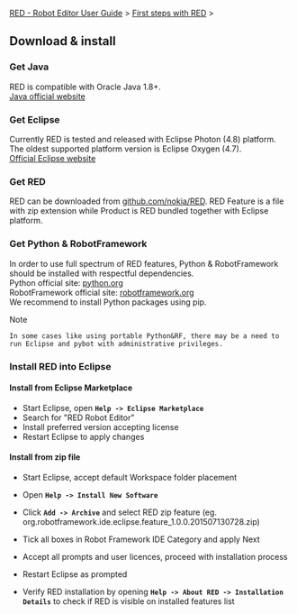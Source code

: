 [RED - Robot Editor User Guide](http://nokia.github.io/RED/help/index.md) >
[First steps with
RED](http://nokia.github.io/RED/help/first_steps/first_steps.md) >

## Download & install

### Get Java

RED is compatible with Oracle Java 1.8+.  
[Java official website](https://www.java.com)

### Get Eclipse

Currently RED is tested and released with Eclipse Photon (4.8) platform.  
The oldest supported platform version is Eclipse Oxygen (4.7).  
[Official Eclipse website](https://www.eclipse.org/)

### Get RED

RED can be downloaded from
[github.com/nokia/RED](https://github.com/nokia/RED). RED Feature is a file
with zip extension while Product is RED bundled together with Eclipse
platform.

### Get Python & RobotFramework

In order to use full spectrum of RED features, Python & RobotFramework should
be installed with respectful dependencies.  
Python official site: [python.org](http://www.python.org)  
RobotFramework official site: [robotframework.org](http://robotframework.org/)  
We recommend to install Python packages using pip.  

Note

    In some cases like using portable Python&RF, there may be a need to run Eclipse and pybot with administrative privileges.

### Install RED into Eclipse

#### Install from Eclipse Marketplace

  * Start Eclipse, open **`Help -> Eclipse Marketplace`**
  * Search for "RED Robot Editor"
  * Install preferred version accepting license
  * Restart Eclipse to apply changes

#### Install from zip file

  * Start Eclipse, accept default Workspace folder placement  

  * Open **`Help -> Install New Software`**  

  * Click **`Add -> Archive`** and select RED zip feature (eg. org.robotframework.ide.eclipse.feature_1.0.0.201507130728.zip)  

  * Tick all boxes in Robot Framework IDE Category and apply Next  

  * Accept all prompts and user licences, proceed with installation process  

  * Restart Eclipse as prompted  

  * Verify RED installation by opening **`Help -> About RED -> Installation Details`** to check if RED is visible on installed features list  


